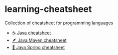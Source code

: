 # learning-cheatsheet

Collection of cheatsheet for programming languages

- [☕️ Java cheatsheet](./lang/Java.md)
- [🪶 Java Maven cheatsheet](./lang/JavaMaven.md)
- [🍃 Java Spring cheatsheet](./lang/JavaSpring.md)